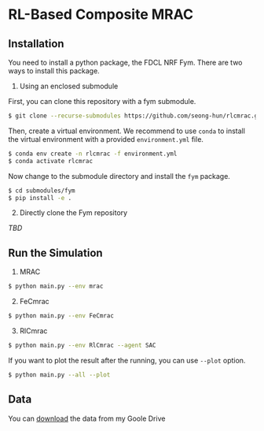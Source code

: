 # RL-Based Composite MRAC

## Installation

You need to install a python package, the FDCL NRF Fym.
There are two ways to install this package.

1. Using an enclosed submodule

First, you can clone this repository with a fym submodule.
```bash
$ git clone --recurse-submodules https://github.com/seong-hun/rlcmrac.git
```
Then, create a virtual environment.
We recommend to use `conda` to install the virtual environment with a provided `environment.yml` file.
```bash
$ conda env create -n rlcmrac -f environment.yml
$ conda activate rlcmrac
```
Now change to the submodule directory and install the `fym` package.
```bash
$ cd submodules/fym
$ pip install -e .
```

2. Directly clone the Fym repository

*TBD*


## Run the Simulation

1. MRAC

```bash
$ python main.py --env mrac
```

2. FeCmrac

```bash
$ python main.py --env FeCmrac
```

3. RlCmrac

```bash
$ python main.py --env RlCmrac --agent SAC
```

If you want to plot the result after the running, you can use `--plot` option.
```bash
$ python main.py --all --plot
```

## Data

You can [download](https://drive.google.com/open?id=1KXMruwCM9TdxOYU5bwizMyVtlDfnUaIp) the data from my Goole Drive

